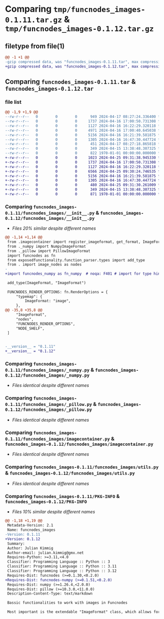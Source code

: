 # Comparing `tmp/funcnodes_images-0.1.11.tar.gz` & `tmp/funcnodes_images-0.1.12.tar.gz`

## filetype from file(1)

```diff
@@ -1 +1 @@
-gzip compressed data, was "funcnodes_images-0.1.11.tar", max compression
+gzip compressed data, was "funcnodes_images-0.1.12.tar", max compression
```

## Comparing `funcnodes_images-0.1.11.tar` & `funcnodes_images-0.1.12.tar`

### file list

```diff
@@ -1,9 +1,9 @@
--rw-r--r--   0        0        0      949 2024-04-17 08:27:24.336400 funcnodes_images-0.1.11/funcnodes_images/__init__.py
--rw-r--r--   0        0        0     1737 2024-04-16 17:00:50.731308 funcnodes_images-0.1.11/funcnodes_images/_numpy.py
--rw-r--r--   0        0        0     1127 2024-04-16 16:22:29.320118 funcnodes_images-0.1.11/funcnodes_images/_pillow.py
--rw-r--r--   0        0        0     4971 2024-04-16 17:00:40.645038 funcnodes_images-0.1.11/funcnodes_images/image_nodes.py
--rw-r--r--   0        0        0     5156 2024-04-16 16:21:39.581875 funcnodes_images-0.1.11/funcnodes_images/imagecontainer.py
--rw-r--r--   0        0        0     1305 2024-04-16 16:47:30.447724 funcnodes_images-0.1.11/funcnodes_images/utils.py
--rw-r--r--   0        0        0      451 2024-04-17 08:27:18.865818 funcnodes_images-0.1.11/pyproject.toml
--rw-r--r--   0        0        0      349 2024-04-15 13:38:48.307325 funcnodes_images-0.1.11/README.md
--rw-r--r--   0        0        0      822 1970-01-01 00:00:00.000000 funcnodes_images-0.1.11/PKG-INFO
+-rw-r--r--   0        0        0     1023 2024-04-25 09:31:38.945330 funcnodes_images-0.1.12/funcnodes_images/__init__.py
+-rw-r--r--   0        0        0     1737 2024-04-16 17:00:50.731308 funcnodes_images-0.1.12/funcnodes_images/_numpy.py
+-rw-r--r--   0        0        0     1127 2024-04-16 16:22:29.320118 funcnodes_images-0.1.12/funcnodes_images/_pillow.py
+-rw-r--r--   0        0        0     6566 2024-04-25 09:30:24.746535 funcnodes_images-0.1.12/funcnodes_images/image_nodes.py
+-rw-r--r--   0        0        0     5156 2024-04-16 16:21:39.581875 funcnodes_images-0.1.12/funcnodes_images/imagecontainer.py
+-rw-r--r--   0        0        0     1305 2024-04-16 16:47:30.447724 funcnodes_images-0.1.12/funcnodes_images/utils.py
+-rw-r--r--   0        0        0      480 2024-04-25 09:31:30.261009 funcnodes_images-0.1.12/pyproject.toml
+-rw-r--r--   0        0        0      349 2024-04-15 13:38:48.307325 funcnodes_images-0.1.12/README.md
+-rw-r--r--   0        0        0      871 1970-01-01 00:00:00.000000 funcnodes_images-0.1.12/PKG-INFO
```

### Comparing `funcnodes_images-0.1.11/funcnodes_images/__init__.py` & `funcnodes_images-0.1.12/funcnodes_images/__init__.py`

 * *Files 20% similar despite different names*

```diff
@@ -1,14 +1,14 @@
 from .imagecontainer import register_imageformat, get_format, ImageFormat
 from ._numpy import NumpyImageFormat
 from ._pillow import PillowImageFormat
 import funcnodes as fn
 from exposedfunctionality.function_parser.types import add_type
 from . import image_nodes as nodes
-
+import funcnodes_numpy as fn_numpy  # noqa: F401 # import for type hinting
 
 add_type(ImageFormat, "ImageFormat")
 
 FUNCNODES_RENDER_OPTIONS: fn.RenderOptions = {
     "typemap": {
         ImageFormat: "image",
     },
@@ -35,8 +35,8 @@
     "ImageFormat",
     "nodes",
     "FUNCNODES_RENDER_OPTIONS",
     "NODE_SHELF",
 ]
 
 
-__version__ = "0.1.11"
+__version__ = "0.1.12"
```

### Comparing `funcnodes_images-0.1.11/funcnodes_images/_numpy.py` & `funcnodes_images-0.1.12/funcnodes_images/_numpy.py`

 * *Files identical despite different names*

### Comparing `funcnodes_images-0.1.11/funcnodes_images/_pillow.py` & `funcnodes_images-0.1.12/funcnodes_images/_pillow.py`

 * *Files identical despite different names*

### Comparing `funcnodes_images-0.1.11/funcnodes_images/imagecontainer.py` & `funcnodes_images-0.1.12/funcnodes_images/imagecontainer.py`

 * *Files identical despite different names*

### Comparing `funcnodes_images-0.1.11/funcnodes_images/utils.py` & `funcnodes_images-0.1.12/funcnodes_images/utils.py`

 * *Files identical despite different names*

### Comparing `funcnodes_images-0.1.11/PKG-INFO` & `funcnodes_images-0.1.12/PKG-INFO`

 * *Files 10% similar despite different names*

```diff
@@ -1,18 +1,19 @@
 Metadata-Version: 2.1
 Name: funcnodes_images
-Version: 0.1.11
+Version: 0.1.12
 Summary: 
 Author: Julian Kimmig
 Author-email: julian.kimmig@gmx.net
 Requires-Python: >=3.11,<4.0
 Classifier: Programming Language :: Python :: 3
 Classifier: Programming Language :: Python :: 3.11
 Classifier: Programming Language :: Python :: 3.12
 Requires-Dist: funcnodes (>=0.1.30,<0.2.0)
+Requires-Dist: funcnodes-numpy (>=0.1.51,<0.2.0)
 Requires-Dist: numpy (>=1.26.4,<2.0.0)
 Requires-Dist: pillow (>=10.3.0,<11.0.0)
 Description-Content-Type: text/markdown
 
 Bassic functionalities to work with images in Funcnodes
 
 Most important is the extendable "ImageFormat" class, which allows for automatic rendering and conversion of different image formats if they are implemented. Each should have their own respective package, e.g. funcnodes_opencv as this is only the basis for them to prevent reimplementations.
```


